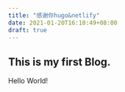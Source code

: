 ```yaml
---
title: "感谢你hugo&netlify"
date: 2021-01-20T16:10:49+08:00
draft: true
---
```



## This is my first Blog.

Hello World!